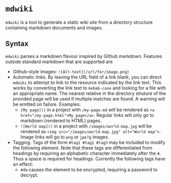 # `mdwiki`

`mdwiki` is a tool to generate a static wiki site from a directory structure
containing markdown documents and images.

## Syntax

`mdwiki` parses a markdown flavour inspired by Github markdown. Features outside
standard markdown that are supported are

* Github-style images: `![Alt-text](/url/for/image.png)`
* Automatic links. By leaving the URL field of a link blank, you can direct
    `mdwiki` to attempt to link to the resource indicated by the link text. This
    works by converting the link text to `kebab-case` and looking for a file
    with an appropriate name. The nearest relative in the directory struture of
    the provided page will be used if multiple matches are found. A warning will
    be emitted on failure. Examples:
    * `[My page]()` in a project with `/my-page.md` will be rendered as
        `<a href="/my-page.html">My page</a>`. Regular links will only go to
        markdown (rendered to HTML) pages.
    * `![World map]()` in a project with `/images/world-map.jpg` will be
        rendered as `<img src="/images/world-map.jpg" alt="World map">`. Image
        links will go to `png` or `jpe?g` images.
* Tagging. Tags of the form `#tag1 #tag2 #tag3` may be included to modify the
    following element. Note that these tags are differentiated from headings
    by requiring an alphabetic character immediately after the `#`. Thus a space
    is required for headings. Currently the following tags have an effect:
    * `#dm` causes the element to be encrypted, requiring a password to decrypt.
